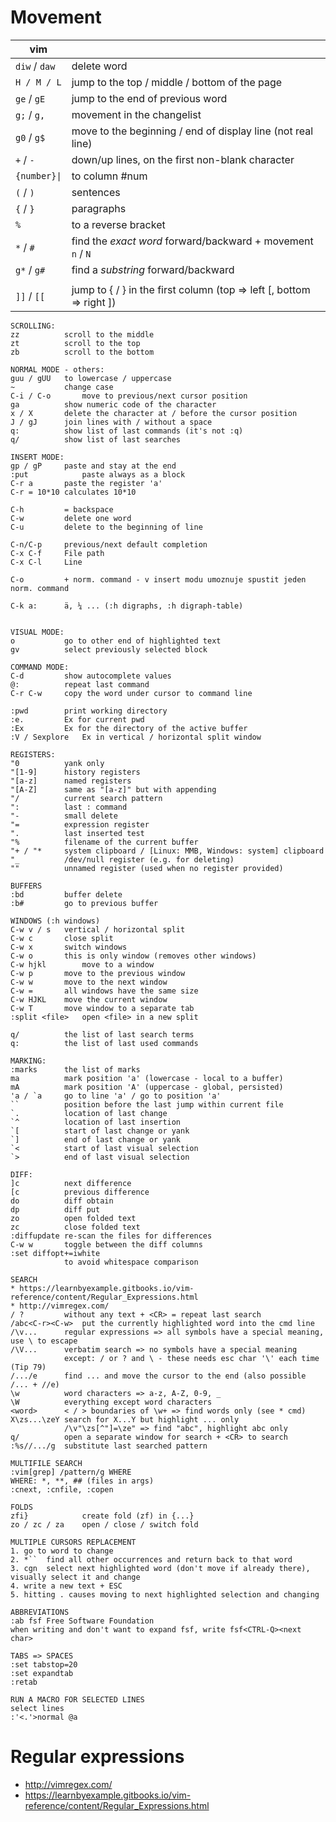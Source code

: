 Movement
========

| vim           |     |
| ------------- | --- |
| `diw` / `daw` | delete word |
| `H / M / L`   | jump to the top / middle / bottom of the page |
| `ge` / `gE`   | jump to the end of previous word |
| `g;` / `g,`   | movement in the changelist |
| `g0` / `g$`   | move to the beginning / end of display line (not real line) |
| `+` / `-`     | down/up lines, on the first non-blank character |to 
| `{number}\|`  | to column #num |
| `(` / `)`     | sentences |
| `{` / `}`     | paragraphs |
| `%`           | to a reverse bracket |
| `*` / `#`     | find the *exact word* forward/backward + movement `n` / `N` |
| `g*` / `g#`   | find a *substring* forward/backward |
|               |    |
| `]]` / `[[`   | jump to { / } in the first column (top => left [, bottom => right ]) |


```
SCROLLING:
zz			scroll to the middle
zt			scroll to the top
zb			scroll to the bottom

NORMAL MODE - others:
guu / gUU	to lowercase / uppercase
~			change case
C-i / C-o		move to previous/next cursor position 
ga			show numeric code of the character
x / X		delete the character at / before the cursor position
J / gJ		join lines with / without a space
q:			show list of last commands (it's not :q)
q/			show list of last searches

INSERT MODE:
gp / gP		paste and stay at the end
:put			paste always as a block
C-r a		paste the register 'a'
C-r = 10*10	calculates 10*10

C-h			= backspace
C-w			delete one word
C-u			delete to the beginning of line

C-n/C-p		previous/next default completion
C-x C-f		File path
C-x C-l		Line

C-o			+ norm. command - v insert modu umoznuje spustit jeden norm. command

C-k a:		ä, ¼ ... (:h digraphs, :h digraph-table)


VISUAL MODE:
o			go to other end of highlighted text
gv			select previously selected block

COMMAND MODE:
C-d			show autocomplete values
@:			repeat last command
C-r C-w		copy the word under cursor to command line

:pwd		print working directory
:e.			Ex for current pwd
:Ex			Ex for the directory of the active buffer
:V / Sexplore	Ex in vertical / horizontal split window

REGISTERS:
"0			yank only
"[1-9]		history registers
"[a-z]		named registers
"[A-Z]		same as "[a-z]" but with appending
"/			current search pattern
":			last : command
"-			small delete
"=			expression register
".			last inserted test
"%			filename of the current buffer
"+ / "*		system clipboard / [Linux: MMB, Windows: system] clipboard
"_			/dev/null register (e.g. for deleting)
""			unnamed register (used when no register provided)

BUFFERS
:bd			buffer delete
:b#			go to previous buffer

WINDOWS (:h windows)
C-w v / s	vertical / horizontal split
C-w c		close split
C-w x		switch windows
C-w o		this is only window (removes other windows)
C-w hjkl		move to a window
C-w p		move to the previous window
C-w w		move to the next window
C-w =		all windows have the same size
C-w HJKL 	move the current window
C-w T		move window to a separate tab
:split <file>	open <file> in a new split

q/			the list of last search terms
q:			the list of last used commands

MARKING:
:marks		the list of marks
ma			mark position 'a' (lowercase - local to a buffer)
mA			mark position 'A' (uppercase - global, persisted)
'a / `a		go to line 'a' / go to position 'a'
``			position before the last jump within current file
`.			location of last change
`^			location of last insertion
`[			start of last change or yank
`]			end of last change or yank
`<			start of last visual selection
`>			end of last visual selection

DIFF:
]c			next difference
[c			previous difference
do			diff obtain
dp			diff put
zo			open folded text
zc			close folded text
:diffupdate	re-scan the files for differences
C-w w		toggle between the diff columns
:set diffopt+=iwhite
			to avoid whitespace comparison

SEARCH
* https://learnbyexample.gitbooks.io/vim-reference/content/Regular_Expressions.html
* http://vimregex.com/
/ ?			without any text + <CR> = repeat last search
/abc<C-r><C-w>	put the currently highlighted word into the cmd line
/\v...		regular expressions => all symbols have a special meaning, use \ to escape
/\V...		verbatim search => no symbols have a special meaning
			except: / or ? and \ - these needs esc char '\' each time (Tip 79)
/.../e		find ... and move the cursor to the end (also possible /... + //e)
\w			word characters => a-z, A-Z, 0-9, _
\W			everything except word characters
<word>		< / > boundaries of \w+ => find words only (see * cmd)
X\zs...\zeY	search for X...Y but highlight ... only
			/\v"\zs[^"]=\ze" => find "abc", highlight abc only
q/			open a separate window for search + <CR> to search
:%s//.../g	substitute last searched pattern

MULTIFILE SEARCH
:vim[grep] /pattern/g WHERE
WHERE: *, **, ## (files in args)
:cnext, :cnfile, :copen

FOLDS
zfi}			create fold (zf) in {...}
zo / zc / za	open / close / switch fold

MULTIPLE CURSORS REPLACEMENT
1. go to word to change
2. *``	find all other occurrences and return back to that word
3. cgn	select next highlighted word (don't move if already there), visually select it and change
4. write a new text + ESC
5. hitting . causes moving to next highlighted selection and changing

ABBREVIATIONS
:ab fsf Free Software Foundation
when writing and don't want to expand fsf, write fsf<CTRL-Q><next char>

TABS => SPACES
:set tabstop=20
:set expandtab
:retab

RUN A MACRO FOR SELECTED LINES
select lines
:'<.'>normal @a
```

Regular expressions
===================
- http://vimregex.com/
- https://learnbyexample.gitbooks.io/vim-reference/content/Regular_Expressions.html
